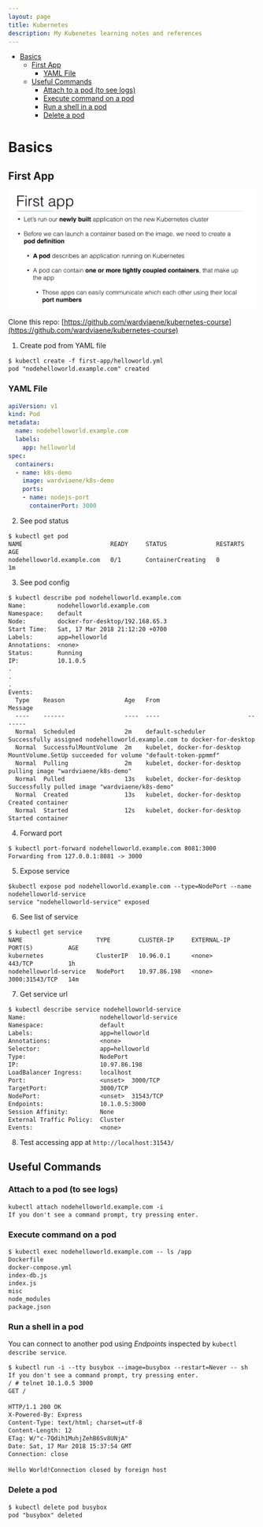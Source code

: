```yaml
---
layout: page
title: Kubernetes
description: My Kubenetes learning notes and references
---
```


<!-- TOC -->

- [Basics](#basics)
  - [First App](#first-app)
    - [YAML File](#yaml-file)
  - [Useful Commands](#useful-commands)
    - [Attach to a pod (to see logs)](#attach-to-a-pod-to-see-logs)
    - [Execute command on a pod](#execute-command-on-a-pod)
    - [Run a shell in a pod](#run-a-shell-in-a-pod)
    - [Delete a pod](#delete-a-pod)

<!-- /TOC -->

# Basics

## First App

![](img/first_app.png)

Clone this repo: [https://github.com/wardviaene/kubernetes-course](https://github.com/wardviaene/kubernetes-course)

1) Create pod from YAML file

```
$ kubectl create -f first-app/helloworld.yml
pod "nodehelloworld.example.com" created
```

### YAML File

```yaml
apiVersion: v1
kind: Pod
metadata:
  name: nodehelloworld.example.com
  labels:
    app: helloworld
spec:
  containers:
  - name: k8s-demo
    image: wardviaene/k8s-demo
    ports:
    - name: nodejs-port
      containerPort: 3000
```

2) See pod status

```
$ kubectl get pod
NAME                         READY     STATUS              RESTARTS   AGE
nodehelloworld.example.com   0/1       ContainerCreating   0          1m
```

3) See pod config

```
$ kubectl describe pod nodehelloworld.example.com
Name:         nodehelloworld.example.com
Namespace:    default
Node:         docker-for-desktop/192.168.65.3
Start Time:   Sat, 17 Mar 2018 21:12:20 +0700
Labels:       app=helloworld
Annotations:  <none>
Status:       Running
IP:           10.1.0.5
.
.
.
Events:
  Type    Reason                 Age   From                         Message
  ----    ------                 ----  ----                         -------
  Normal  Scheduled              2m    default-scheduler            Successfully assigned nodehelloworld.example.com to docker-for-desktop
  Normal  SuccessfulMountVolume  2m    kubelet, docker-for-desktop  MountVolume.SetUp succeeded for volume "default-token-ppmmf"
  Normal  Pulling                2m    kubelet, docker-for-desktop  pulling image "wardviaene/k8s-demo"
  Normal  Pulled                 13s   kubelet, docker-for-desktop  Successfully pulled image "wardviaene/k8s-demo"
  Normal  Created                13s   kubelet, docker-for-desktop  Created container
  Normal  Started                12s   kubelet, docker-for-desktop  Started container
```

4) Forward port

```
$ kubectl port-forward nodehelloworld.example.com 8081:3000
Forwarding from 127.0.0.1:8081 -> 3000
```

5) Expose service

```
$kubectl expose pod nodehelloworld.example.com --type=NodePort --name nodehelloworld-service
service "nodehelloworld-service" exposed
```

6) See list of service

```
$ kubectl get service
NAME                     TYPE        CLUSTER-IP     EXTERNAL-IP   PORT(S)          AGE
kubernetes               ClusterIP   10.96.0.1      <none>        443/TCP          1h
nodehelloworld-service   NodePort    10.97.86.198   <none>        3000:31543/TCP   14m
```

7) Get service url

```
$ kubectl describe service nodehelloworld-service
Name:                     nodehelloworld-service
Namespace:                default
Labels:                   app=helloworld
Annotations:              <none>
Selector:                 app=helloworld
Type:                     NodePort
IP:                       10.97.86.198
LoadBalancer Ingress:     localhost
Port:                     <unset>  3000/TCP
TargetPort:               3000/TCP
NodePort:                 <unset>  31543/TCP
Endpoints:                10.1.0.5:3000
Session Affinity:         None
External Traffic Policy:  Cluster
Events:                   <none>
```

8) Test accessing app at `http://localhost:31543/`

## Useful Commands

### Attach to a pod (to see logs)

```
kubectl attach nodehelloworld.example.com -i
If you don't see a command prompt, try pressing enter.
```

###  Execute command on a pod

```
$ kubectl exec nodehelloworld.example.com -- ls /app
Dockerfile
docker-compose.yml
index-db.js
index.js
misc
node_modules
package.json
```

### Run a shell in a pod

You can connect to another pod using *Endpoints* inspected by `kubectl describe service`.

```
$ kubectl run -i --tty busybox --image=busybox --restart=Never -- sh
If you don't see a command prompt, try pressing enter.
/ # telnet 10.1.0.5 3000
GET /

HTTP/1.1 200 OK
X-Powered-By: Express
Content-Type: text/html; charset=utf-8
Content-Length: 12
ETag: W/"c-7Qdih1MuhjZehB6Sv8UNjA"
Date: Sat, 17 Mar 2018 15:37:54 GMT
Connection: close

Hello World!Connection closed by foreign host
```

### Delete a pod

```
$ kubectl delete pod busybox
pod "busybox" deleted
```
